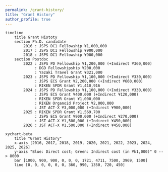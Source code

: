 ```yaml
---
permalink: /grant-history/
title: "Grant History"
author_profile: true
---
```


```mermaid
timeline
    title Grant Histoty
    section Ph.D. candidate
        2016 : JSPS DC1 Fellowship ¥1,000,000
        2017 : JSPS DC1 Fellowship ¥900,000
        2018 : JSPS DC1 Fellowship ¥900,000
    section Postdoc
        2022 : JSPS PD Fellowship ¥1,200,000 (+Indirect ¥360,000)
             : DGD Fellowshipship ¥200,000
             : Yazaki Travel Grant ¥321,000
        2023 : JSPS PD Fellowship ¥1,100,000 (+Indirect ¥330,000)
             : JSPS ECS Grant ¥2,200,000 (+Indirect ¥660,000)
             : RIKEN SPDR Grant ¥1,410,916
        2024 : JSPS PD Fellowship ¥1,100,000 (+Indirect ¥330,000)
             : JSPS ECS Grant ¥400,000 (+Indirect ¥120,000)
             : RIKEN SPDR Grant ¥1,000,000
             : RIKEN Organoid Project ¥2,000,000
             : JST ACT-X ¥3,000,000 (+Indirect ¥900,000)
        2025 : RIKEN SPDR Grant ¥1,569,700
             : JSPS ECS Grant ¥900,000 (+Indirect ¥270,000)
             : JST ACT-X ¥1,500,000 (+Indirect ¥450,000)
        2026 : JST ACT-X ¥1,500,000 (+Indirect ¥450,000)
```

```mermaid
xychart-beta
    title "Grant History"
    x-axis [2016, 2017, 2018, 2019, 2020, 2021, 2022, 2023, 2024, 2025, 2026]
    y-axis "Blue: Direct cost; Green: Indirect cost (in ¥k1,000)" 0 --> 8000
    bar [1000, 900, 900, 0, 0, 0, 1721, 4711, 7500, 3969, 1500]
    line [0, 0, 0, 0, 0, 0, 360, 990, 1350, 720, 450]
```

<div id="vis"></div>
<script>
    const spec = {
        "$schema": "https://vega.github.io/schema/vega-lite/v5.json",
        "description": "Grant history.",
        "data": {
            "values": [
                {"date": "2022-04-01", "type": "Indirect fee", "value": 360000},
                {"date": "2023-04-01", "type": "Indirect fee", "value": 990000},
                {"date": "2024-04-01", "type": "Indirect fee", "value": 1350000},
                {"date": "2025-04-01", "type": "Indirect fee", "value": 720000},
                {"date": "2026-04-01", "type": "Indirect fee", "value": 450000},
                {"date": "2016-04-01", "type": "JSPS DC1 Fellowship", "value": 1000000},
                {"date": "2017-04-01", "type": "JSPS DC1 Fellowship", "value": 900000},
                {"date": "2018-04-01", "type": "JSPS DC1 Fellowship", "value": 900000},
                {"date": "2019-04-01", "type": "", "value": 0},
                {"date": "2020-04-01", "type": "", "value": 0},
                {"date": "2021-04-01", "type": "", "value": 0},
                {"date": "2022-04-01", "type": "JSPS PD Fellowship", "value": 1200000},
                {"date": "2023-04-01", "type": "JSPS PD Fellowship", "value": 1100000},
                {"date": "2024-04-01", "type": "JSPS PD Fellowship", "value": 1100000},
                {"date": "2022-08-03", "type": "DGD Fellowship", "value": 200000},
                {"date": "2022-12-16", "type": "Yazaki Travel Grant", "value": 321000},
                {"date": "2023-04-01", "type": "JSPS ECS", "value": 2200000},
                {"date": "2024-04-01", "type": "JSPS ECS", "value": 400000},
                {"date": "2025-04-01", "type": "JSPS ECS", "value": 900000},
                {"date": "2023-04-01", "type": "RIKEN SPDR Grant", "value": 1410916},
                {"date": "2024-04-01", "type": "RIKEN SPDR Grant", "value": 1000000},
                {"date": "2025-04-01", "type": "RIKEN SPDR Grant", "value": 1569700},
                {"date": "2024-04-01", "type": "RIKEN Organoid Project", "value": 2000000},
                {"date": "2024-04-01", "type": "JST ACT-X", "value": 3000000},
                {"date": "2025-04-01", "type": "JST ACT-X", "value": 1500000},
                {"date": "2026-04-01", "type": "JST ACT-X", "value": 1500000},
                {"date": "2025-03-26", "type": "KatoKinen Travel Grant", "value": 300000}
            ]
        },
        "mark": "bar",
        "encoding": {
          "x": {
            "timeUnit": "year",
            "field": "date",
            "type": "ordinal",
            "title": "Year"
          },
          "y": {
            "field": "value",
            "type": "quantitative",
            "title": "Grant (yen)"
          },
          "color": {
            "field": "type",
            "type": "nominal",
            "scale": {
              "domain": ["Indirect fee",
                         "JSPS DC1 Fellowship", "JSPS PD Fellowship",
                         "DGD Fellowship", "Yazaki Travel Grant",
                         "JSPS ECS", "RIKEN SPDR Grant",
                         "RIKEN Organoid Project",
                         "JST ACT-X",
                         "KatoKinen Travel Grant"],
              "range": ["black",
                        "#e7ba52", "mediumaquamarine",
                        "gray", "silver",
                        "olive", "turquoise",
                        "khaki",
                        "tomato",
                        "lavender"]
            },
            "title": "Grant name"
          }
        }
    };
    vegaEmbed('#vis', spec);
</script>

